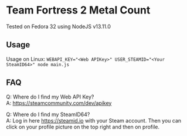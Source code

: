 # Team Fortress 2 Metal Count

Tested on Fedora 32 using NodeJS v13.11.0

## Usage
Usage on Linux:
`WEBAPI_KEY="<Web APIKey>" USER_STEAMID="<Your SteamID64>" node main.js`

## FAQ

Q: Where do I find my Web API Key?  
A: https://steamcommunity.com/dev/apikey

Q: Where do I find my SteamID64?  
A: Log in here https://steamid.io with your Steam account.
Then you can click on your profile picture on the top right and then on profile.
